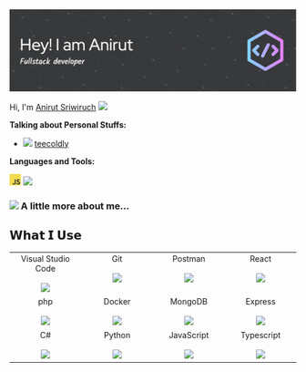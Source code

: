  
 

<img src="https://github.com/Teecoldly/teecoldly/blob/main/github-header-image%20(1).png" alt="Anirut Developer">


Hi, I'm [Anirut Sriwiruch](https://fb.com/viptee) <img src="https://media.giphy.com/media/hvRJCLFzcasrR4ia7z/giphy.gif" width="25px">

 
**Talking about Personal Stuffs:**
 
- <img height="16px" src="https://cdn.svgporn.com/logos/facebook.svg"> [teecoldly](https://web.facebook.com/viptee/)



**Languages and Tools:**  

<code><img height="20" src="https://raw.githubusercontent.com/github/explore/80688e429a7d4ef2fca1e82350fe8e3517d3494d/topics/javascript/javascript.png"></code>
<code><img height="20" src="https://user-images.githubusercontent.com/31197723/109926929-1d482b00-7cf6-11eb-9cf8-f94c82347f72.png"></code>
 
 

### <img src="https://media.giphy.com/media/VgCDAzcKvsR6OM0uWg/giphy.gif" width="50"> A little more about me...  


## 𝗪𝗵𝗮𝘁 𝗜 𝗨𝘀𝗲

<table>
  <tbody>
    <tr valign="top">
      <td width="25%" align="center">
        <span>Visual Studio Code</span><br><br>
        <img height="64px" src="https://cdn.svgporn.com/logos/visual-studio-code.svg">
      </td>
      <td width="25%" align="center">
        <span>Git</span><br><br>
        <img height="64px" src="https://cdn.svgporn.com/logos/git-icon.svg">
      </td>
      <td width="25%" align="center">
        <span>Postman</span><br><br>
        <img height="64px" src="https://cdn.svgporn.com/logos/postman.svg">
      </td>
      <td width="25%" align="center">
        <span>React</span><br><br>
        <img height="64px" src="https://cdn.svgporn.com/logos/react.svg">
      </td>
    </tr>
    <tr valign="top">
       <td width="25%" align="center">
        <span>php</span><br><br>
        <img height="64px" src="https://cdn.svgporn.com/logos/php.svg">
      </td>
       <td width="25%" align="center">
        <span>Docker</span><br><br>
        <img height="64px" src="https://cdn.svgporn.com/logos/docker.svg">
      </td>
      <td width="25%" align="center">
        <span>MongoDB</span><br><br>
        <img height="64px" src="https://cdn.svgporn.com/logos/mongodb.svg">
      </td>
      <td width="25%" align="center">
        <span>Express</span><br><br>
        <img height="64px" src="https://cdn.svgporn.com/logos/express.svg">
      </td>
    </tr>
   <tr valign="top">
       <td width="25%" align="center">
        <span>C#</span><br><br>
        <img height="64px" src="https://cdn.svgporn.com/logos/c-sharp.svg"
      </td>
       <td width="25%" align="center">
        <span>Python</span><br><br>
        <img height="64px" src="https://cdn.svgporn.com/logos/python.svg">
      </td>
      <td width="25%" align="center">
        <span>JavaScript</span><br><br>
        <img height="64px" src="https://cdn.svgporn.com/logos/javascript.svg">
      </td>
      <td width="25%" align="center">
        <span>Typescript</span><br><br>
        <img height="64px" src="https://cdn.svgporn.com/logos/typescript-icon.svg">
      </td>
    </tr>
  </tbody>
</table>

 
 
